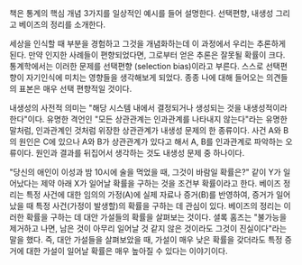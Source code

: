 책은 통계의 핵심 개념 3가지를 일상적인 예시를 들어 설명한다. 선택편향, 내생성 그리고 베이즈의 정리를 소개한다.

세상을 인식할 때 부분을 경험하고 그것을 개념화하는데 이 과정에서 우리는 추론하게 된다. 만약 인지한 사례들이 편향되었다면, 그로부터 얻은 추론은 잘못될 확률이 크다. 통계학에서는 이러한 문제를 선택편향 (selection bias)이라고 부른다. 스스로 선택편향이 자기인식에 미치는 영향들을 생각해보게 되었다. 종종 나에 대해 들어오는 의견들의 표본은 매우 선택 편향적일 것이다.

내생성의 사전적 의미는 "해당 시스템 내에서 결정되거나 생성되는 것을 내생성적이라 한다"이다. 유명한 격언인 "모든 상관관계는 인과관계를 나타내지 않는다"라는 유명한 말처럼, 인과관계인 것처럼 위장한 상관관계가 내생성 문제의 한 종류이다. 사건 A와 B의 원인은 C에 있으나 A와 B가 상관관계가 있다고 해서 A, B를 인과관계로 파악하는 오류이다. 원인과 결과를 뒤집어서 생각하는 것도 내생성 문제 중 하나이다.

"당신의 애인이 이성과 밤 10시에 술을 먹었을 때, 그것이 바람일 확률은?" 같이 Y가 일어났다는 제약 아래 X가 일어날 확률을 구하는 것을 조건부 확률이라고 한다. 베이즈 정리는 특정 사건에 대한 임의의 가정(A)에 실제 자료나 증거(B)를 반영하여, 증거가 일어났을 때 특정 사건(가정이 발생할)의 확률을 구하는 데 관심이 있다. 베이즈의 정리는 이러한 확률을 구하는 데 대안 가설들의 확률을 살펴보는 것이다. 셜록 홈즈는 "불가능을 제거하고 나면, 남은 것이 아무리 일어날 것 같지 않은 것이라도 그것이 진실이다"라는 말을 했다. 즉, 대안 가설들을 살펴보았을 때, 가설이 매우 낮은 확률을 갖더라도 특정 증거에 대한 가설이 일어날 확률은 매우 높아질 수 있다는 이야기이다.